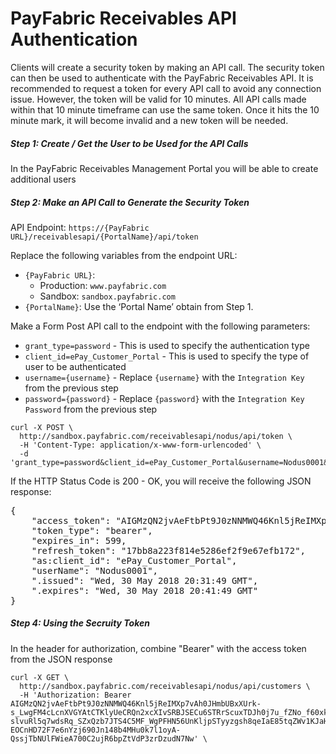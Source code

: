 PayFabric Receivables API Authentication
============================
Clients will create a security token by making an API call. The security token can then be used to authenticate with the PayFabric Receivables API. It is recommended to request a token for every API call to avoid any connection issue. However, the token will be valid for 10 minutes. All API calls made within that 10 minute timeframe can use the same token. Once it hits the 10 minute mark, it will become invalid and a new token will be needed.

##### Step 1: Create / Get the User to be Used for the API Calls
In the PayFabric Receivables Management Portal you will be able to create additional users

##### Step 2: Make an API Call to Generate the Security Token
API Endpoint: `https://{PayFabric URL}/receivablesapi/{PortalName}/api/token`  

Replace the following variables from the endpoint URL:

  * `{PayFabric URL}`:
    * Production: `www.payfabric.com`
    * Sandbox: `sandbox.payfabric.com`
  * `{PortalName}`:  Use the ‘Portal Name’ obtain from Step 1.  

Make a Form Post API call to the endpoint with the following parameters:

  * `grant_type=password` - This is used to specify the authentication type
  * `client_id=ePay_Customer_Portal` - This is used to specify the type of user to be authenticated
  * `username={username}` - Replace `{username}` with the `Integration Key` from the previous step
  * `password={password}` - Replace `{password}` with the `Integration Key Password` from the previous step

```shell
curl -X POST \
  http://sandbox.payfabric.com/receivablesapi/nodus/api/token \
  -H 'Content-Type: application/x-www-form-urlencoded' \
  -d 'grant_type=password&client_id=ePay_Customer_Portal&username=Nodus0001&password=password1'
```
If the HTTP Status Code is 200 - OK, you will receive the following JSON response:

<pre>
{
    "access_token": "AIGMzQN2jvAeFtbPt9J0zNNMWQ46Knl5jReIMXp7vAh0JHmbUBxXUrk-s_LwgFM4cLcnXVGYAtCTKlyUeCRQn2xcXIvSRBJSECu6STRrScuxTDJh0j7u_fZNo_f60xku0mqesN5GW14iSNDVHpic2dxAp_oXsMnq977UxKS2dl-slvuRl5q7wdsRq_SZxQzb7JTS4C5MF_WgPFHN56UnKljpSTyyzgsh8qeIaE85tqZWv1KJaHsaBVxGFODY1YQjSwPeM3BVlTik5l2RPiv747fPVotZKcAZ8rGYomkEEjUwdgj3hjHvktORb41rzorXm__BDx-EOCnHD72F7e6nYzj690Jn148b4MHu0k7l1oyA-QssjTbNUlFWieA700C2ujR6bpZtVdP3zrDzudN7Nw",
    "token_type": "bearer",
    "expires_in": 599,
    "refresh_token": "17bb8a223f814e5286ef2f9e67efb172",
    "as:client_id": "ePay_Customer_Portal",
    "userName": "Nodus0001",
    ".issued": "Wed, 30 May 2018 20:31:49 GMT",
    ".expires": "Wed, 30 May 2018 20:41:49 GMT"
}
</pre>

##### Step 4: Using the Secruity Token
In the header for authorization, combine "Bearer" with the access token from the JSON response

```shell
curl -X GET \
  http://sandbox.payfabric.com/receivablesapi/nodus/api/customers \
  -H 'Authorization: Bearer AIGMzQN2jvAeFtbPt9J0zNNMWQ46Knl5jReIMXp7vAh0JHmbUBxXUrk-s_LwgFM4cLcnXVGYAtCTKlyUeCRQn2xcXIvSRBJSECu6STRrScuxTDJh0j7u_fZNo_f60xku0mqesN5GW14iSNDVHpic2dxAp_oXsMnq977UxKS2dl-slvuRl5q7wdsRq_SZxQzb7JTS4C5MF_WgPFHN56UnKljpSTyyzgsh8qeIaE85tqZWv1KJaHsaBVxGFODY1YQjSwPeM3BVlTik5l2RPiv747fPVotZKcAZ8rGYomkEEjUwdgj3hjHvktORb41rzorXm__BDx-EOCnHD72F7e6nYzj690Jn148b4MHu0k7l1oyA-QssjTbNUlFWieA700C2ujR6bpZtVdP3zrDzudN7Nw' \
```
